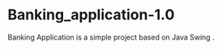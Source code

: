 Banking_application-1.0
=======================

Banking Application is a simple project based on Java Swing .